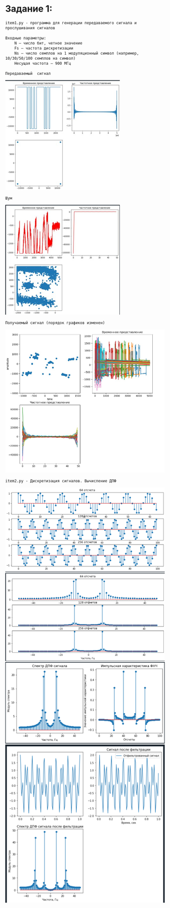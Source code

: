 

# Задание 1:
    item1.py - программа для генерации передаваемого сигнала и прослушивания сигналов

    Входные параметры:
        N – число бит, четное значение
        Fs – частота дискретизации 
        Ns – число семплов на 1 модуляционный символ (например, 10/30/50/100 семплов на символ)
        Несущая частота – 900 МГц

    Передаваемый  сигнал

<img src= "img/i1.jpg">  

    Шум
<img src= "img/i3.jpg">  

    Получаемый сигнал (порядок графиков изменен)
<img src= "img/i4.jpg">  



    item2.py - Дискретизация сигналов. Вычисление ДПФ 

<img src= "img/2i_1.png"> 

<img src= "img/2i_2.png"> 

<img src= "img/2i_3.png"> 

<img src= "img/2i_4.png"> 





